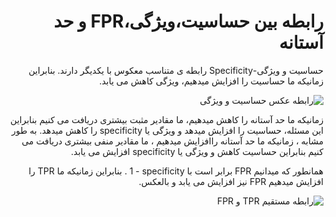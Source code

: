 <div dir="rtl" lang="fa">
<h1>رابطه بین حساسیت،ویژگی،FPR و حد آستانه</h1>
<p>حساسیت و ویژگی-Specificity رابطه ی متناسب معکوس با یکدیگر دارند. بنابراین زمانیکه ما حساسیت را افزایش میدهیم، ویژگی کاهش می یابد.</p>
<p><img src="https://latex.codecogs.com/svg.latex?sensitivity%20%20%20%5Cpropto%20%20%5Cfrac%7B1%7D%7Bspecificity%20%7D" alt="رابطه عکس حساسیت و ویژگی"></p>
<p>زمانیکه ما حد آستانه را کاهش میدهیم، ما مقادیر مثبت بیشتری دریافت می کنیم بنابراین این مسئله، حساسیت را افزایش میدهد و ویژگی یا specificity را کاهش میدهد. به طور مشابه ، زمانیکه ما  حد آستانه راافزایش میدهیم ، ما مقادیر منفی بیشتری دریافت می کنیم بنابراین  حساسیت کاهش و ویژگی یا specificity افزایش می یابد.</p>
<p>همانطور که میدانیم FPR  برابر است با
<span dir="ltr">1 - specificity</span>
. بنابراین زمانیکه ما TPR را افزایش میدهیم FPR نیز افزایش می یابد و بالعکس.</p>
<p><img src="https://latex.codecogs.com/svg.latex?TPR%20%20%20%5Cpropto%20%20FPR" alt="رابطه مستقیم TPR و FPR"></p>
</div>
